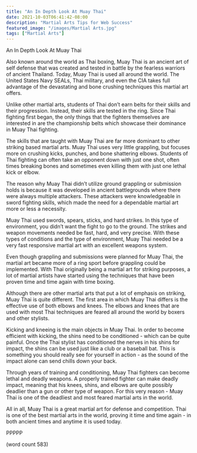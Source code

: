 ```yaml
---
title: "An In Depth Look At Muay Thai"
date: 2021-10-03T06:41:42-08:00
description: "Martial Arts Tips for Web Success"
featured_image: "/images/Martial Arts.jpg"
tags: ["Martial Arts"]
---
```


An In Depth Look At Muay Thai

Also known around the world as Thai boxing, Muay Thai is an ancient art of self defense that was created and tested in battle by the fearless warriors of ancient Thailand.  Today, Muay Thai is used all around the world.  The United States Navy SEALs, Thai military, and even the CIA takes full advantage of the devastating and bone crushing techniques this martial art offers.

Unlike other martial arts, students of Thai don’t earn belts for their skills and their progression.  Instead, their skills are tested in the ring.  Since Thai fighting first began, the only things that the fighters themselves are interested in are the championship belts which showcase their dominance in Muay Thai fighting.

The skills that are taught with Muay Thai are far more dominant to other striking based martial arts.  Muay Thai uses very little grappling, but focuses more on crushing kicks, punches, and bone shattering elbows.  Students of Thai fighting can often take an opponent down with just one shot, often times breaking bones and sometimes even killing them with just one lethal kick or elbow.

The reason why Muay Thai didn’t utilize ground grappling or submission holds is because it was developed in ancient battlegrounds where there were always multiple attackers.  These attackers were knowledgeable in sword fighting skills, which made the need for a dependable martial art more or less a necessity.

Muay Thai used swords, spears, sticks, and hard strikes.  In this type of environment, you didn’t want the fight to go to the ground.  The strikes and weapon movements needed be fast, hard, and very precise.  With these types of conditions and the type of environment, Muay Thai needed be a very fast responsive martial art with an excellent weapons system.

Even though grappling and submissions were planned for Muay Thai, the martial art became more of a ring sport before grappling could be implemented.  With Thai originally being a martial art for striking purposes, a lot of martial artists have started using the techniques that have been proven time and time again with time boxing.

Although there are other martial arts that put a lot of emphasis on striking, Muay Thai is quite different.  The first area in which Muay Thai differs is the effective use of both elbows and knees.  The elbows and knees that are used with most Thai techniques are feared all around the world by boxers and other stylists.

Kicking and kneeing is the main objects in Muay Thai.  In order to become efficient with kicking, the shins need to be conditioned - which can be quite painful.  Once the Thai stylist has conditioned the nerves in his shins for impact, the shins can be used just like a club or a baseball bat.  This is something you should really see for yourself in action - as the sound of the impact alone can send chills down your back.

Through years of training and conditioning, Muay Thai fighters can become lethal and deadly weapons.  A properly trained fighter can make deadly impact, meaning that his knees, shins, and elbows are quite possibly deadlier than a gun or other type of weapon.  For this very reason - Muay Thai is one of the deadliest and most feared martial arts in the world.

All in all, Muay Thai is a great martial art for defense and competition.  Thai is one of the best martial arts in the world, proving it time and time again - in both ancient times and anytime it is used today.

PPPPP

(word count 583)
